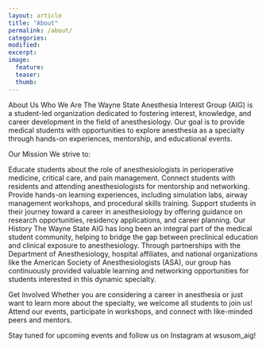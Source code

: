 ```yaml
---
layout: article
title: "About"
permalink: /about/
categories: 
modified:
excerpt:
image:
  feature:
  teaser:
  thumb:
---
```


About Us
Who We Are
The Wayne State Anesthesia Interest Group (AIG) is a student-led organization dedicated to fostering interest, knowledge, and career development in the field of anesthesiology. Our goal is to provide medical students with opportunities to explore anesthesia as a specialty through hands-on experiences, mentorship, and educational events.

Our Mission
We strive to:

Educate students about the role of anesthesiologists in perioperative medicine, critical care, and pain management.
Connect students with residents and attending anesthesiologists for mentorship and networking.
Provide hands-on learning experiences, including simulation labs, airway management workshops, and procedural skills training.
Support students in their journey toward a career in anesthesiology by offering guidance on research opportunities, residency applications, and career planning.
Our History
The Wayne State AIG has long been an integral part of the medical student community, helping to bridge the gap between preclinical education and clinical exposure to anesthesiology. Through partnerships with the Department of Anesthesiology, hospital affiliates, and national organizations like the American Society of Anesthesiologists (ASA), our group has continuously provided valuable learning and networking opportunities for students interested in this dynamic specialty.

Get Involved
Whether you are considering a career in anesthesia or just want to learn more about the specialty, we welcome all students to join us! Attend our events, participate in workshops, and connect with like-minded peers and mentors.

Stay tuned for upcoming events and follow us on Instagram at wsusom_aig!
